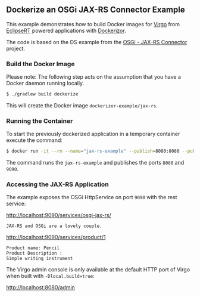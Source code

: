 ## Dockerize an OSGi JAX-RS Connector Example

This example demonstrates how to build Docker images for [Virgo][Virgo] from [EclipseRT][EclipseRT] powered applications with [Dockerizor][Dockerizor].

The code is based on the DS example from the [OSGi - JAX-RS Connector][jax-rs-connector] project.

### Build the Docker Image

Please note: The following step acts on the assumption that you have a Docker daemon running locally.

```bash
$ ./gradlew build dockerize
```

This will create the Docker image `dockerizor-example/jax-rs`.

### Running the Container

To start the previously dockerized application in a temporary container execute the command:

```bash
$ docker run -it --rm --name="jax-rs-example" --publish=8080:8080 --publish=9090:9090 -t dockerizor-example/jax-rs
```

The command runs the `jax-rs-example` and publishes the ports `8080` and `9090`.

### Accessing the JAX-RS Application

The example exposes the OSGi HttpService on port `9090` with the rest service:

[http://localhost:9090/services/osgi-jax-rs/](http://localhost:9090/services/osgi-jax-rs/)

```text
JAX-RS and OSGi are a lovely couple.
```

[http://localhost:9090/services/product/1](http://localhost:9090/services/product/1)

```text
Product name: Pencil
Product Description :
Simple writing instrument
```

The Virgo admin console is only available at the default HTTP port of Virgo when built with `-Dlocal.build=true`:

[http://localhost:8080/admin](http://localhost:8080/admin)

  [Virgo]: http://eclipse.org/virgo
  [EclipseRT]: http://eclipse.org/rt
  [Dockerizor]: https://github.com/eclipsesource/dockerizor
  [jax-rs-connector]: https://github.com/hstaudacher/osgi-jax-rs-connector
